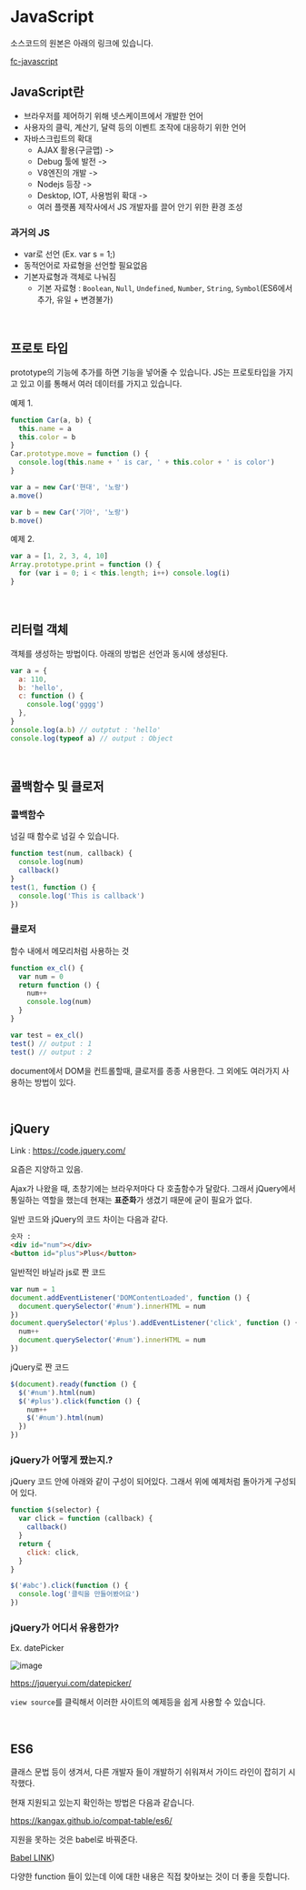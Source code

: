 # JavaScript

소스코드의 원본은 아래의 링크에 있습니다.

[fc-javascript](https://github.com/parkjunyoung/fc-javascript)

## JavaScript란

- 브라우저를 제어하기 위해 넷스케이프에서 개발한 언어
- 사용자의 클릭, 계산기, 달력 등의 이벤트 조작에 대응하기 위한 언어
- 자바스크립트의 확대
  - AJAX 활용(구글맵) ->
  - Debug 툴에 발전 ->
  - V8엔진의 개발 ->
  - Nodejs 등장 ->
  - Desktop, IOT, 사용범위 확대 ->
  - 여러 플랫폼 제작사에서 JS 개발자를 끌어 안기 위한 환경 조성

### 과거의 JS

- var로 선언 (Ex. var s = 1;)
- 동적언어로 자료형을 선언할 필요없음
- 기본자료형과 객체로 나눠짐
  - 기본 자료형 : `Boolean`, `Null`, `Undefined`, `Number`, `String`, `Symbol`(ES6에서 추가, 유일 + 변경불가)

<br/>

## 프로토 타입

prototype의 기능에 추가를 하면 기능을 넣어줄 수 있습니다. JS는 프로토타입을 가지고 있고 이를 통해서 여러 데이터를 가지고 있습니다.

예제 1.

```js
function Car(a, b) {
  this.name = a
  this.color = b
}
Car.prototype.move = function () {
  console.log(this.name + ' is car, ' + this.color + ' is color')
}

var a = new Car('현대', '노랑')
a.move()

var b = new Car('기아', '노랑')
b.move()
```

예제 2.

```js
var a = [1, 2, 3, 4, 10]
Array.prototype.print = function () {
  for (var i = 0; i < this.length; i++) console.log(i)
}
```

<br/>

## 리터럴 객체

객체를 생성하는 방법이다. 아래의 방법은 선언과 동시에 생성된다.

```js
var a = {
  a: 110,
  b: 'hello',
  c: function () {
    console.log('gggg')
  },
}
console.log(a.b) // outptut : 'hello'
console.log(typeof a) // output : Object
```

<br/>

## 콜백함수 및 클로저

### 콜백함수

넘길 때 함수로 넘길 수 있습니다.

```js
function test(num, callback) {
  console.log(num)
  callback()
}
test(1, function () {
  console.log('This is callback')
})
```

### 클로저

함수 내에서 메모리처럼 사용하는 것

```js
function ex_cl() {
  var num = 0
  return function () {
    num++
    console.log(num)
  }
}

var test = ex_cl()
test() // output : 1
test() // output : 2
```

document에서 DOM을 컨트롤할때, 클로저를 종종 사용한다. 그 외에도 여러가지 사용하는 방법이 있다.

<br/>

## jQuery

Link : https://code.jquery.com/

요즘은 지양하고 있음.

Ajax가 나왔을 때, 초창기에는 브라우저마다 다 호출함수가 달랐다. 그래서 jQuery에서 통일하는 역할을 했는데 현재는 **표준화**가 생겼기 때문에 굳이 필요가 없다.

일반 코드와 jQuery의 코드 차이는 다음과 같다.

```html
숫자 :
<div id="num"></div>
<button id="plus">Plus</button>
```

일반적인 바닐라 js로 짠 코드

```js
var num = 1
document.addEventListener('DOMContentLoaded', function () {
  document.querySelector('#num').innerHTML = num
})
document.querySelector('#plus').addEventListener('click', function () {
  num++
  document.querySelector('#num').innerHTML = num
})
```

jQuery로 짠 코드

```js
$(document).ready(function () {
  $('#num').html(num)
  $('#plus').click(function () {
    num++
    $('#num').html(num)
  })
})
```

### jQuery가 어떻게 짰는지.?

jQuery 코드 안에 아래와 같이 구성이 되어있다. 그래서 위에 예제처럼 돌아가게 구성되어 있다.

```js
function $(selector) {
  var click = function (callback) {
    callback()
  }
  return {
    click: click,
  }
}

$('#abc').click(function () {
  console.log('클릭을 만들어봤어요')
})
```

### jQuery가 어디서 유용한가?

Ex. datePicker

![image](https://user-images.githubusercontent.com/42582516/105580767-aacc5d00-5dd1-11eb-9da4-91319ee12cf5.png)

https://jqueryui.com/datepicker/

`view source`를 클릭해서 이러한 사이트의 예제등을 쉽게 사용할 수 있습니다.

<br/>

## ES6

클래스 문법 등이 생겨서, 다른 개발자 들이 개발하기 쉬워져서 가이드 라인이 잡히기 시작했다.

현재 지원되고 있는지 확인하는 방법은 다음과 같습니다.

https://kangax.github.io/compat-table/es6/

지원을 못하는 것은 babel로 바꿔준다.

[Babel LINK](https://babeljs.io/repl#?browsers=defaults%2C%20not%20ie%2011%2C%20not%20ie_mob%2011&build=&builtIns=false&spec=false&loose=false&code_lz=Q&debug=false&forceAllTransforms=false&shippedProposals=false&circleciRepo=&evaluate=false&fileSize=false&timeTravel=false&sourceType=module&lineWrap=true&presets=env%2Creact%2Cstage-2&prettier=false&targets=&version=7.12.12&externalPlugins=))

다양한 function 들이 있는데 이에 대한 내용은 직접 찾아보는 것이 더 좋을 듯합니다.
